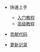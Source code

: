 - 快速上手
    * [入门教程](/zh-cn/readme.md)
    * [高级教程](/zh-cn/tutorial.md)

- [贡献代码](/zh-cn/contributing.md)
- [更新记录](/zh-cn/changelog.md)
